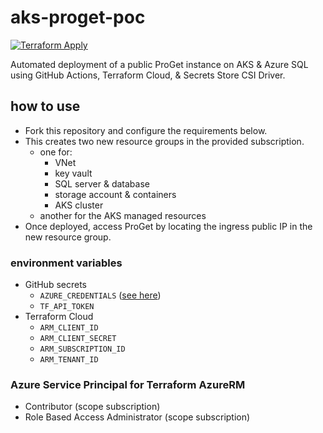# aks-proget-poc

[![Terraform Apply](https://github.com/emerconnelly/aks-proget-poc/actions/workflows/deploy.yml/badge.svg?branch=main)](https://github.com/emerconnelly/aks-proget-poc/actions/workflows/deploy.yml)

Automated deployment of a public ProGet instance on AKS & Azure SQL using GitHub Actions, Terraform Cloud, & Secrets Store CSI Driver.

## how to use

- Fork this repository and configure the requirements below.
- This creates two new resource groups in the provided subscription.
  - one for:
    - VNet
    - key vault
    - SQL server & database
    - storage account & containers
    - AKS cluster
  - another for the AKS managed resources
- Once deployed, access ProGet by locating the ingress public IP in the new resource group.

### environment variables

- GitHub secrets
  - `AZURE_CREDENTIALS` ([see here](https://github.com/marketplace/actions/azure-login#login-with-a-service-principal-secret))
  - `TF_API_TOKEN`
- Terraform Cloud
  - `ARM_CLIENT_ID`
  - `ARM_CLIENT_SECRET`
  - `ARM_SUBSCRIPTION_ID`
  - `ARM_TENANT_ID`

### Azure Service Principal  for Terraform AzureRM
- Contributor (scope subscription)
- Role Based Access Administrator (scope subscription)
